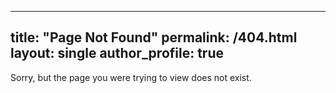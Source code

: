 
---
title: "Page Not Found"
permalink: /404.html
layout: single
author_profile: true
---

Sorry, but the page you were trying to view does not exist.


